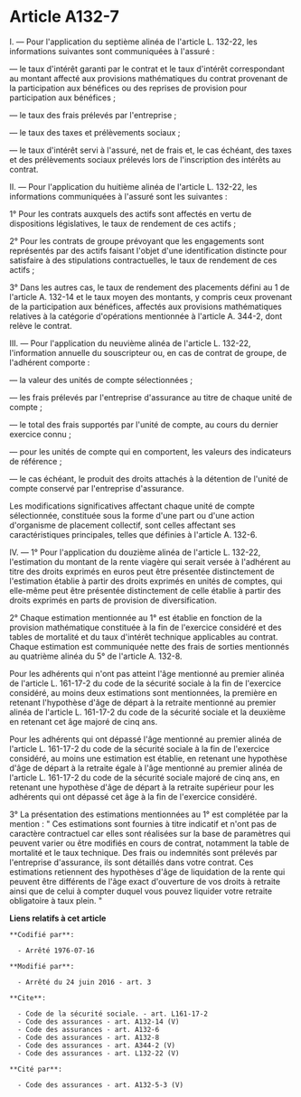 # Article A132-7

I. ― Pour l'application du septième alinéa de l'article L. 132-22, les informations suivantes sont communiquées à l'assuré : 

― le taux d'intérêt garanti par le contrat et le taux d'intérêt correspondant au montant affecté aux provisions mathématiques
du contrat provenant de la participation aux bénéfices ou des reprises de provision pour participation aux bénéfices ; 

― le taux des frais prélevés par l'entreprise ; 

― le taux des taxes et prélèvements sociaux ; 

― le taux d'intérêt servi à l'assuré, net de frais et, le cas échéant, des taxes et des prélèvements sociaux prélevés lors de
l'inscription des intérêts au contrat. 

II. ― Pour l'application du huitième alinéa de l'article L. 132-22, les informations communiquées à l'assuré sont les
suivantes : 

1° Pour les contrats auxquels des actifs sont affectés en vertu de dispositions législatives, le taux de rendement de ces
actifs ; 

2° Pour les contrats de groupe prévoyant que les engagements sont représentés par des actifs faisant l'objet d'une
identification distincte pour satisfaire à des stipulations contractuelles, le taux de rendement de ces actifs ; 

3° Dans les autres cas, le taux de rendement des placements défini au 1 de l'article A. 132-14 et le taux moyen des montants,
y compris ceux provenant de la participation aux bénéfices, affectés aux provisions mathématiques relatives à la catégorie
d'opérations mentionnée à l'article A. 344-2, dont relève le contrat. 

III. ― Pour l'application du neuvième alinéa de l'article L. 132-22, l'information annuelle du souscripteur ou, en cas de
contrat de groupe, de l'adhérent comporte : 

― la valeur des unités de compte sélectionnées ; 

― les frais prélevés par l'entreprise d'assurance au titre de chaque unité de compte ; 

― le total des frais supportés par l'unité de compte, au cours du dernier exercice connu ; 

― pour les unités de compte qui en comportent, les valeurs des indicateurs de référence ; 

― le cas échéant, le produit des droits attachés à la détention de l'unité de compte conservé par l'entreprise d'assurance. 

Les modifications significatives affectant chaque unité de compte sélectionnée, constituée sous la forme d'une part ou d'une
action d'organisme de placement collectif, sont celles affectant ses caractéristiques principales, telles que définies à
l'article A. 132-6. 

IV. ― 1° Pour l'application du douzième alinéa de l'article L. 132-22, l'estimation du montant de la rente viagère qui serait
versée à l'adhérent au titre des droits exprimés en euros peut être présentée distinctement de l'estimation établie à partir
des droits exprimés en unités de comptes, qui elle-même peut être présentée distinctement de celle établie à partir des
droits exprimés en parts de provision de diversification. 

2° Chaque estimation mentionnée au 1° est établie en fonction de la provision mathématique constituée à la fin de l'exercice
considéré et des tables de mortalité et du taux d'intérêt technique applicables au contrat. Chaque estimation est communiquée
nette des frais de sorties mentionnés au quatrième alinéa du 5° de l'article A. 132-8. 

Pour les adhérents qui n'ont pas atteint l'âge mentionné au premier alinéa de l'article L. 161-17-2 du code de la sécurité
sociale à la fin de l'exercice considéré, au moins deux estimations sont mentionnées, la première en retenant l'hypothèse
d'âge de départ à la retraite mentionné au premier alinéa de l'article L. 161-17-2 du code de la sécurité sociale et la
deuxième en retenant cet âge majoré de cinq ans. 

Pour les adhérents qui ont dépassé l'âge mentionné au premier alinéa de l'article L. 161-17-2 du code de la sécurité sociale
à la fin de l'exercice considéré, au moins une estimation est établie, en retenant une hypothèse d'âge de départ à la
retraite égale à l'âge mentionné au premier alinéa de l'article L. 161-17-2 du code de la sécurité sociale majoré de cinq
ans, en retenant une hypothèse d'âge de départ à la retraite supérieur pour les adhérents qui ont dépassé cet âge à la fin de
l'exercice considéré. 

3° La présentation des estimations mentionnées au 1° est complétée par la mention : " Ces estimations sont fournies à titre
indicatif et n'ont pas de caractère contractuel car elles sont réalisées sur la base de paramètres qui peuvent varier ou être
modifiés en cours de contrat, notamment la table de mortalité et le taux technique. Des frais ou indemnités sont prélevés par
l'entreprise d'assurance, ils sont détaillés dans votre contrat. Ces estimations retiennent des hypothèses d'âge de
liquidation de la rente qui peuvent être différents de l'âge exact d'ouverture de vos droits à retraite ainsi que de celui à
compter duquel vous pouvez liquider votre retraite obligatoire à taux plein. "

**Liens relatifs à cet article**

	**Codifié par**:

	  - Arrêté 1976-07-16

	**Modifié par**:

	  - Arrêté du 24 juin 2016 - art. 3

	**Cite**:

	  - Code de la sécurité sociale. - art. L161-17-2
	  - Code des assurances - art. A132-14 (V)
	  - Code des assurances - art. A132-6
	  - Code des assurances - art. A132-8
	  - Code des assurances - art. A344-2 (V)
	  - Code des assurances - art. L132-22 (V)

	**Cité par**:

	  - Code des assurances - art. A132-5-3 (V)
